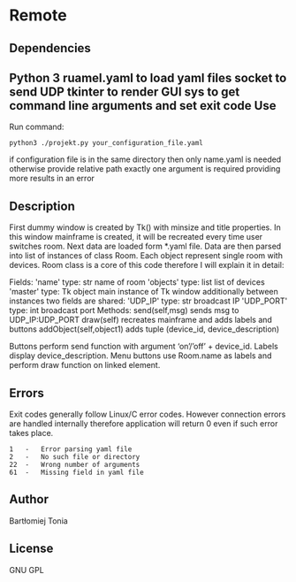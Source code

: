 Remote
======

Dependencies
------------
Python 3
ruamel.yaml	to load yaml files
socket		to send UDP
tkinter		to render GUI
sys 		to get command line arguments and set exit code
Use
---
Run command:

	python3 ./projekt.py your_configuration_file.yaml

if configuration file is in the same directory then only name.yaml is needed otherwise provide relative path
exactly one argument is required providing more results in an error

Description
-----------
First dummy window is created by Tk() with minsize and title properties.
In this window mainframe is created, it will be recreated every time user
switches room.
Next data are loaded form *.yaml file.
Data are then parsed into list of instances of class Room. Each object represent
single room with devices.
Room class is a core of this code therefore I will explain it in detail:

Fields:
     'name'      type: str       name of room
     'objects'   type: list      list of devices
     'master'    type: Tk object main instance of Tk window
additionally between instances two fields are shared:
    'UDP_IP'     type: str       broadcast IP
    'UDP_PORT'   type: int       broadcast port
Methods:
	send(self,msg)		 sends msg to UDP_IP:UDP_PORT
	draw(self)			 recreates mainframe and adds labels and buttons
	addObject(self,object1)	 adds tuple (device_id, device_description)

Buttons perform send function with argument ‘on’/’off’ + device_id.
Labels display device_description.
Menu buttons use Room.name as labels and perform draw function on linked element.

Errors
------
Exit codes generally follow Linux/C error codes.
However connection errors are handled internally therefore application will
return 0 even if such error takes place.

	1	-	Error parsing yaml file
	2	-	No such file or directory
	22	-	Wrong number of arguments
	61	-	Missing field in yaml file


Author
------
Bartłomiej Tonia

License
-------
GNU GPL
